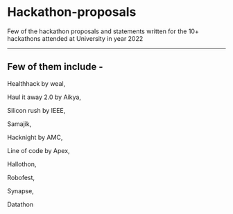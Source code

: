 # Hackathon-proposals
Few of the hackathon proposals and statements written for the 10+ hackathons attended at University in year 2022

***

## Few of them include - 

Healthhack by weal,  

Haul it away 2.0 by Aikya, 

Silicon rush by IEEE, 

Samajik, 

Hacknight by AMC, 

Line of code by Apex, 

Hallothon, 

Robofest, 

Synapse, 

Datathon

